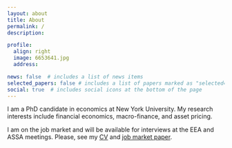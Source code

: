 ```yaml
---
layout: about
title: About
permalink: /
description: 

profile:
  align: right
  image: 6653641.jpg
  address: 

news: false  # includes a list of news items
selected_papers: false # includes a list of papers marked as "selected={true}"
social: true  # includes social icons at the bottom of the page
---
```


I am a PhD candidate in economics at New York University. My research interests include financial economics, macro-finance, and asset pricing. 

I am on the job market and will be available for interviews at the EEA and ASSA meetings. Please, see my [CV](/assets/pdf/CV.pdf) and [job market paper](/assets/pdf/JMP.pdf).

